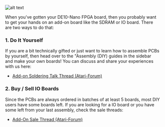
![alt text](https://image.ibb.co/g7tSuF/Do_It_Yourself.png)

When you've gotten your DE10-Nano FPGA board, then you probably want to get your hands on an add-on board like the SDRAM or IO board. There are two ways to do that:

### 1. Do It Yourself

If you are a bit technically gifted or just want to learn how to assemble PCBs by yourself, then head over to the "Assembly (DIY) guides in the sidebar and make your own boards! You can discuss and share your experiences with us here:
* [Add-on Soldering Talk Thread (Atari-Forum)](http://www.atari-forum.com/viewtopic.php?f=117&t=32232)

### 2. Buy / Sell IO Boards
Since the PCBs are always ordered in batches of at least 5 boards, most DIY users have some boards left. If you are looking for a IO board or you have some left from your last assembly, check the sale threads:
  * [Add-On Sale Thread (Atari-Forum)](http://www.atari-forum.com/viewtopic.php?f=33&t=32121)

